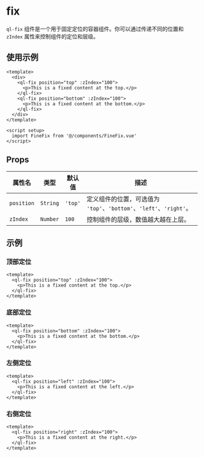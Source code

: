 # fix

`ql-fix` 组件是一个用于固定定位的容器组件。你可以通过传递不同的位置和 `zIndex` 属性来控制组件的定位和层级。

## 使用示例

```vue
<template>
  <div>
    <ql-fix position="top" :zIndex="100">
      <p>This is a fixed content at the top.</p>
    </ql-fix>
    <ql-fix position="bottom" :zIndex="100">
      <p>This is a fixed content at the bottom.</p>
    </ql-fix>
  </div>
</template>

<script setup>
  import FineFix from '@/components/FineFix.vue'
</script>
```

## Props

| 属性名     | 类型     | 默认值  | 描述                                                                |
| ---------- | -------- | ------- | ------------------------------------------------------------------- |
| `position` | `String` | `'top'` | 定义组件的位置，可选值为 `'top'`、`'bottom'`、`'left'`、`'right'`。 |
| `zIndex`   | `Number` | `100`   | 控制组件的层级，数值越大越在上层。                                  |

## 示例

### 顶部定位

```vue
<template>
  <ql-fix position="top" :zIndex="100">
    <p>This is a fixed content at the top.</p>
  </ql-fix>
</template>
```

### 底部定位

```vue
<template>
  <ql-fix position="bottom" :zIndex="100">
    <p>This is a fixed content at the bottom.</p>
  </ql-fix>
</template>
```

### 左侧定位

```vue
<template>
  <ql-fix position="left" :zIndex="100">
    <p>This is a fixed content at the left.</p>
  </ql-fix>
</template>
```

### 右侧定位

```vue
<template>
  <ql-fix position="right" :zIndex="100">
    <p>This is a fixed content at the right.</p>
  </ql-fix>
</template>
```
